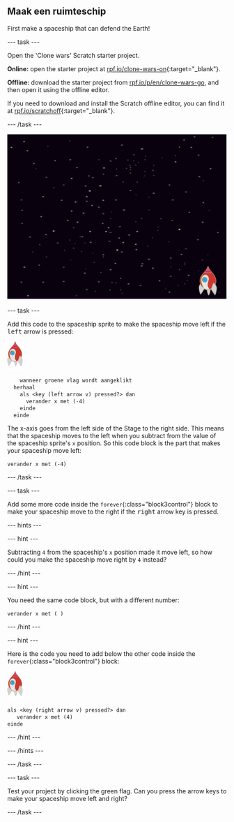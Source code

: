 ## Maak een ruimteschip

First make a spaceship that can defend the Earth!

\--- task \---

Open the 'Clone wars' Scratch starter project.

**Online:** open the starter project at [rpf.io/clone-wars-on](http://rpf.io/clone-wars-on){:target="_blank"}.

**Offline:** download the starter project from [rpf.io/p/en/clone-wars-go](http://rpf.io/p/en/clone-wars-go), and then open it using the offline editor.

If you need to download and install the Scratch offline editor, you can find it at [rpf.io/scratchoff](https://rpf.io/scratchoff){:target="_blank"}.

\--- /task \---

![startproject](images/starter-project.png)

\--- task \---

Add this code to the spaceship sprite to make the spaceship move left if the <kbd>left</kbd> arrow is pressed:

![rocket sprite](images/rocket-sprite.png)

```blocks3
    wanneer groene vlag wordt aangeklikt
  herhaal
    als <key (left arrow v) pressed?> dan
      verander x met (-4)
    einde
  einde
```

The x-axis goes from the left side of the Stage to the right side. This means that the spaceship moves to the left when you subtract from the value of the spaceship sprite's `x` position. So this code block is the part that makes your spaceship move left:

```blocks3
verander x met (-4)
```

\--- /task \---

\--- task \---

Add some more code inside the `forever`{:class="block3control"} block to make your spaceship move to the right if the <kbd>right</kbd> arrow key is pressed.

\--- hints \---

\--- hint \---

Subtracting `4` from the spaceship's `x` position made it move left, so how could you make the spaceship move right by `4` instead?

\--- /hint \---

\--- hint \---

You need the same code block, but with a different number:

```blocks3
verander x met ( )
```

\--- /hint \---

\--- hint \---

Here is the code you need to add below the other code inside the `forever`{:class="block3control"} block:

![rocket sprite](images/rocket-sprite.png)

```blocks3
als <key (right arrow v) pressed?> dan
   verander x met (4)
einde
```

\--- /hint \---

\--- /hints \---

\--- /task \---

\--- task \---

Test your project by clicking the green flag. Can you press the arrow keys to make your spaceship move left and right?

\--- /task \---